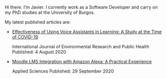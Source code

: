 <!--
**joo0003/joo0003** is a ✨ _special_ ✨ repository because its `README.md` (this file) appears on your GitHub profile.

Here are some ideas to get you started:

- 🔭 I’m currently working on ...
- 🌱 I’m currently learning ...
- 👯 I’m looking to collaborate on ...
- 🤔 I’m looking for help with ...
- 💬 Ask me about ...
- 📫 How to reach me: ...
- 😄 Pronouns: ...
- ⚡ Fun fact: ...
-->

Hi there. I’m Javier. I currently work as a Software Developer and carry on my PhD studies at the University of Burgos. 

My latest published articles are:

- [Effectiveness of Using Voice Assistants in Learning: A Study at the Time of COVID-19](https://doi.org/10.3390/ijerph17155618) 
  
  International Journal of Environmental Research and Public Health
  Published: 4 August 2020 
  
- [Moodle LMS Integration with Amazon Alexa: A Practical Experience](https://doi.org/10.3390/app10196859) 
  
  Applied Sciences
  Published: 29 September 2020
  
 
